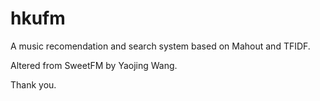 # hkufm

A music recomendation and search system based on Mahout and TFIDF.

Altered from SweetFM by Yaojing Wang.

Thank you.
